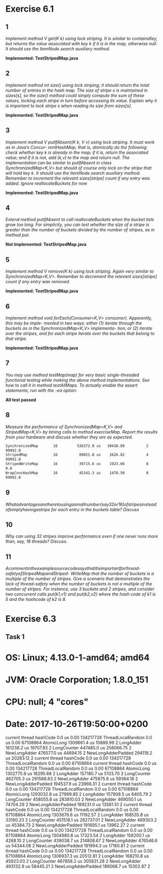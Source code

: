 # Exercise 6.1
## 1
 *Implement method V get(K k) using lock striping. It is similar to containsKey, but returns the value associated with key k if it is in the map, otherwise null. It should use the ItemNode.search auxiliary method.*

**Implemented: TestStripedMap.java**

## 2
*Implement method int size() using lock striping; it should return the total number of entries in the hash map. The size of stripe s is maintained in sizes[s], so the size() method could simply compute the sum of these values, locking each stripe in turn before accessing its value. Explain why it is important to lock stripe s when reading its size from sizes[s].*

**Implemented: TestStripedMap.java**

## 3
*Implement method V putIfAbsent(K k, V v) using lock striping. It must work as in Java’s Concur- rentHashMap, that is, atomically do the following: check whether key k is already in the map; if it is, return the associated value; and if it is not, add (k,v) to the map and return null. The implementation can be similar to putIfAbsent in class SynchronizedMap<K,V> but should of course only lock on the stripe that will hold key k. It should use the ItemNode.search auxiliary method. Remember to increment the relevant sizes[stripe] count if any entry was added. Ignore reallocateBuckets for now*

**Implemented: TestStripedMap.java**

## 4
*Extend method putIfAbsent to call reallocateBuckets when the bucket lists grow too long. For simplicity, you can test whether the size of a stripe is greater than the number of buckets divided by the number of stripes, as in method put.*

**Not Implemented: TestStripedMap.java**


## 5
*Implement method V remove(K k) using lock striping. Again very similar to SynchronizedMap<K,V>. Remember to decrement the relevant sizes[stripe] count if any entry was removed.*

**Implemented: TestStripedMap.java**


## 6
*Implement method void forEach(Consumer<K,V> consumer). Apparently, this may be imple- mented in two ways: either (1) iterate through the buckets as in the SynchronizedMap<K,V> implementa- tion; or (2) iterate over the stripes, and for each stripe iterate over the buckets that belong to that stripe.*

**Implemented: TestStripedMap.java**

## 7
*You may use method testMap(map) for very basic single-threaded functional testing while making the above method implementations. See how to call it in method testAllMaps. To actually enable the assert statements, run with the -ea option:*

**All test passed**

## 8
*Measure the performance of SynchronizedMap<K,V> and StripedMap<K,V> by timing calls to method exerciseMap. Report the results from your hardware and discuss whether they are as expected.*

```bash
SynchronizedMap       16         526372.9 us   30438.09          2
99992.0
StripedMap            16          89021.8 us    2626.82          4
99992.0
StripedWriteMap       16          39715.6 us    1923.66          8
0.0
WrapConcHashMap       16          45341.3 us    1478.50          8
99992.0
```

## 9
*Whatadvantagesaretheretousingasmallnumber(say32or16)ofstripesinsteadofsimplyhavingastripe for each entry in the buckets table? Discuss*

## 10
*Why can using 32 stripes improve performance even if one never runs more than, say, 16 threads? Discuss.*

## 11
*Acommentintheexamplesourcecodesaysthatitisimportantforthread-safetyofStripedMapandStriped- WriteMap that the number of buckets is a multiple of the number of stripes.
Give a scenario that demonstrates the lack of thread-safety when the number of buckets is not a multiple of the number of stripes. For instance, use 3 buckets and 2 stripes, and consider two concurrent calls put(k1,v1) and put(k2,v2) where the hash code of k1 is 5 and the hashcode of k2 is 8.*

# Exercise 6.3
## Task 1


# OS:   Linux; 4.13.0-1-amd64; amd64
# JVM:  Oracle Corporation; 1.8.0_151
# CPU:  null; 4 "cores"
# Date: 2017-10-26T19:50:00+0200
current thread hashCode               0.0 us       0.00  134217728
ThreadLocalRandom                     0.0 us       0.00   67108864
AtomicLong                      1309661.4 us   10889.99          2
LongAdder                        161238.2 us   19707.93          2
LongCounter                      447485.0 us  258066.75          2
NewLongAdder                     476577.0 us   44694.15          2
NewLongAdderPadded               294118.2 us   20283.12          2
current thread hashCode               0.0 us       0.00  134217728
ThreadLocalRandom                     0.0 us       0.00   67108864
current thread hashCode               0.0 us       0.00  134217728
ThreadLocalRandom                     0.0 us       0.00   67108864
AtomicLong                      1302775.9 us   18295.68          2
LongAdder                        157180.7 us    5133.70          2
LongCounter                      462705.3 us  291588.83          2
NewLongAdder                     475875.8 us   59364.18          2
NewLongAdderPadded               194537.9 us   23966.31          2
current thread hashCode               0.0 us       0.00  134217728
ThreadLocalRandom                     0.0 us       0.00   67108864
AtomicLong                      1293032.8 us   27999.85          2
LongAdder                        157908.5 us    6405.79          2
LongCounter                      458055.8 us  283810.03          2
NewLongAdder                     469050.1 us   74704.29          2
NewLongAdderPadded               189231.0 us   13581.51          2
current thread hashCode               0.0 us       0.00  134217728
ThreadLocalRandom                     0.0 us       0.00   67108864
AtomicLong                      1303676.6 us   11192.57          2
LongAdder                        168535.8 us   33160.23          2
LongCounter                      451518.1 us  282737.01          2
NewLongAdder                     489303.2 us   45384.73          2
NewLongAdderPadded               191695.1 us   13962.27          2
current thread hashCode               0.0 us       0.00  134217728
ThreadLocalRandom                     0.0 us       0.00   67108864
AtomicLong                      1304980.8 us   17323.54          2
LongAdder                        156200.1 us    4268.10          2
LongCounter                      439038.7 us  214808.67          2
NewLongAdder                     476546.6 us   54344.08          2
NewLongAdderPadded               191994.3 us   17160.81          2
current thread hashCode               0.0 us       0.00  134217728
ThreadLocalRandom                     0.0 us       0.00   67108864
AtomicLong                      1306937.3 us   20512.81          2
LongAdder                        168210.8 us   45923.03          2
LongCounter                      467858.2 us  305831.28          2
NewLongAdder                     493132.9 us   58445.21          2
NewLongAdderPadded               189068.7 us   15302.87          2
